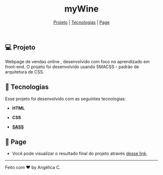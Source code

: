 <h1 align="center">myWine</h1>

<p align="center">
  <a href="#-projeto">Projeto</a>   | 
  <a href="#tecnologias">Tecnologias</a>   |   
  <a href="#-page">Page</a>   
  </p>

<br>

 

## 💻 Projeto

Webpage de vendas online , desenvolvido com foco no aprendizado em front-end. O projeto foi desenvolvido usando SMACSS - padrão de arquitetura de CSS.

## 🚀 Tecnologias

Esse projeto foi desenvolvido com as seguintes tecnologias:

- **HTML**

- **CSS**

- **[SASS](https://sass-lang.com/)**
  
  ## 

## 🔖 Page

* Você pode visualizar o resultado final do projeto através [desse link](<https://angelicacamp.github.io/challenge-mywine/>). 

---

Feito com ♥ by Angélica C.
